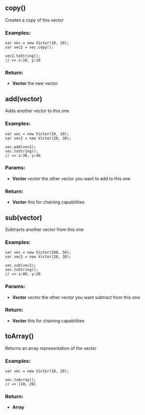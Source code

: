 

<!-- Start index.js -->

## copy()

Creates a copy of this vector

### Examples:
    var vec = new Victor(10, 10);
    var vec2 = vec.copy();

    vec2.toString();
    // => x:10, y:10

### Return:

* **Vector** the new vector

## add(vector)

Adds another vector to this one

### Examples:
    var vec = new Victor(10, 10);
    var vec2 = new Victor(20, 30);

    vec.add(vec2);
    vec.toString();
    // => x:30, y:40

### Params: 

* **Vector** *vector* the other vector you want to add to this one

### Return:

* **Vector** this for chaining capabilities

## sub(vector)

Subtracts another vector from this one

### Examples:
    var vec = new Victor(100, 50);
    var vec2 = new Victor(20, 30);

    vec.sub(vec2);
    vec.toString();
    // => x:80, y:20

### Params: 

* **Vector** *vector* the other vector you want subtract from this one

### Return:

* **Vector** this for chaining capabilities

## toArray()

Returns an array representation of the vector

### Examples:
    var vec = new Victor(10, 20);

    vec.toArray();
    // => [10, 20]

### Return:

* **Array** 

<!-- End index.js -->

